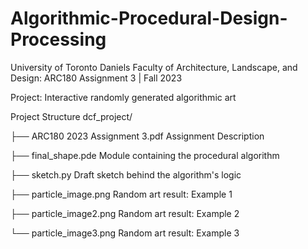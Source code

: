 # Algorithmic-Procedural-Design-Processing
University of Toronto Daniels Faculty of Architecture, Landscape, and Design: ARC180 Assignment 3  |  Fall 2023

Project: Interactive randomly generated algorithmic art

Project Structure
dcf_project/

├── ARC180 2023 Assignment 3.pdf   Assignment Description

├── final_shape.pde   Module containing the procedural algorithm

├── sketch.py   Draft sketch behind the algorithm's logic

├── particle_image.png   Random art result: Example 1

├── particle_image2.png   Random art result: Example 2

└── particle_image3.png   Random art result: Example 3
